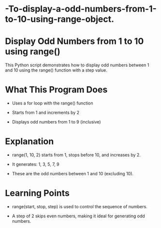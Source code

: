 # -To-display-a-odd-numbers-from-1-to-10-using-range-object.

# Display Odd Numbers from 1 to 10 using range()

This Python script demonstrates how to display odd numbers between 1 and 10 using the range() function with a step value.

# What This Program Does

- Uses a for loop with the range() function

- Starts from 1 and increments by 2

- Displays odd numbers from 1 to 9 (inclusive)

 # Explanation
 
- range(1, 10, 2) starts from 1, stops before 10, and increases by 2.

- It generates: 1, 3, 5, 7, 9

- These are the odd numbers between 1 and 10 (excluding 10).

# Learning Points

- range(start, stop, step) is used to control the sequence of numbers.

- A step of 2 skips even numbers, making it ideal for generating odd numbers.



